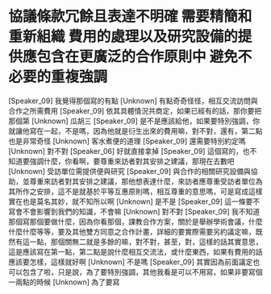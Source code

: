 # 協議條款冗餘且表達不明確 需要精簡和重新組織 費用的處理以及研究設備的提供應包含在更廣泛的合作原則中 避免不必要的重複強調

[Speaker_09] 我覺得那個寫的有點
[Unknown] 有點奇奇怪怪，相互交流訪問與合作之所需費用
[Speaker_09] 依其具體情況共商定，如果已經有的話，那你要把那個第
[Unknown] 瓜胡三
[Speaker_09] 是不是應該給他，如果要特別強調，你就讓他寫在一起，不是嗎，因為他就是衍生出來的費用嘛，對不對，還有，第二點也是非常奇怪
[Unknown] 客水煮便的道理
[Speaker_09] 還需要特別約定嗎
[Unknown] 對不對
[Speaker_06] 好就直接拿掉
[Speaker_09] 這個寫的，也不知道要強調什麼，你看啊，要尊重來訪者對其安排之建議，那現在去數吧
[Unknown] 受訪單位需提供便與研究
[Speaker_09] 與合作的相關研究設備與協助，並尊重來訪者對其安排之建議，那他想表達什麼，來訪者應尊重受訪者單位為其所作之安排，這不是就基於平等互惠原則嗎，相互尊重的意思嗎，可是寫成這樣實在也是莫名其妙，就不知所以啊
[Unknown] 是不是
[Speaker_09] 這一條要不寫會不會影響到我們的知識，不會嘛
[Unknown] 對不對
[Speaker_09] 我不知道那個寫那個要做什麼，因為你看那個，課教合作方案，關於是舉辦學術會議，什麼什麼什麼等等，要及其他雙方同意之合作計畫，詳細的要實際需要另約議定嘛，既然有這一點，那個關無二就是多餘的嘛，對不對，甚至，對，這樣的話其實意思，這是應該寫在第一點，第二點是說什麼相互交流法，或什麼東西，如果有費用的話應該要怎樣，這樣就好啊
[Unknown] 不是嗎
[Speaker_09] 其實因為前面議定也可以包含了啦，只是說，為了要特別強調，其他我看是可以不用寫，如果非要寫個一兩點的時候
[Unknown] 為了要寫